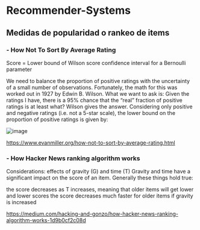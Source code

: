 # Recommender-Systems

## Medidas de popularidad o rankeo de items
### - How Not To Sort By Average Rating
Score = Lower bound of Wilson score confidence interval for a Bernoulli parameter

We need to balance the proportion of positive ratings with the uncertainty of a small number of observations. Fortunately, the math for this was worked out in 1927 by Edwin B. Wilson. What we want to ask is: Given the ratings I have, there is a 95% chance that the “real” fraction of positive ratings is at least what? Wilson gives the answer. Considering only positive and negative ratings (i.e. not a 5-star scale), the lower bound on the proportion of positive ratings is given by:

![image](https://user-images.githubusercontent.com/22348584/168808923-9e278b0f-fe8a-45ad-baf5-b14db8aba3d2.png)


https://www.evanmiller.org/how-not-to-sort-by-average-rating.html

### - How Hacker News ranking algorithm works

Considerations: effects of gravity (G) and time (T)
Gravity and time have a significant impact on the score of an item. Generally these things hold true:

the score decreases as T increases, meaning that older items will get lower and lower scores
the score decreases much faster for older items if gravity is increased

https://medium.com/hacking-and-gonzo/how-hacker-news-ranking-algorithm-works-1d9b0cf2c08d
